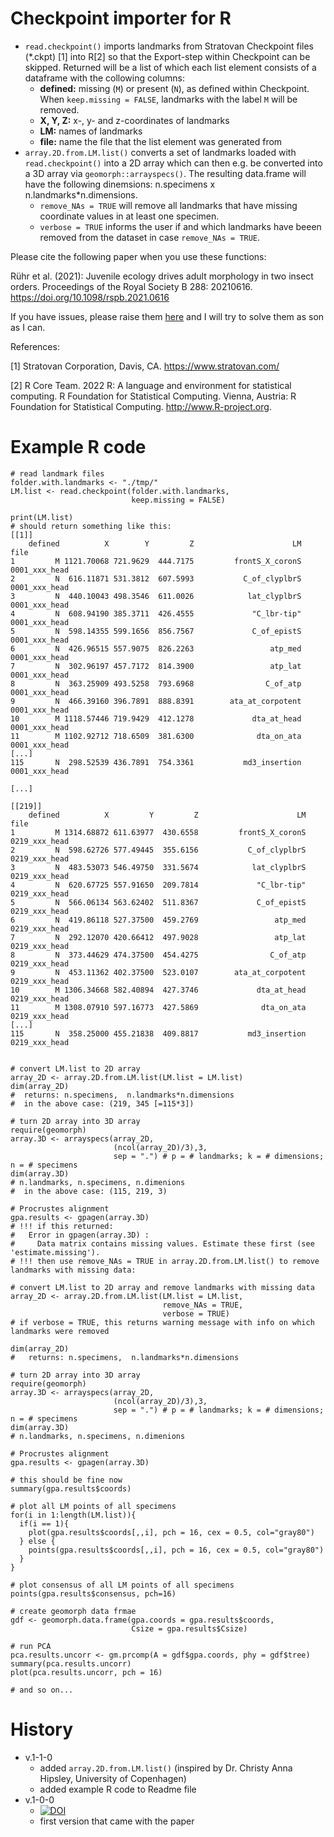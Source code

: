 # Checkpoint importer for R

* `read.checkpoint()` imports landmarks from Stratovan Checkpoint files (*.ckpt) [1] into R[2] so that the Export-step within Checkpoint can be skipped. Returned will be a list of which each list element consists of a dataframe with the collowing columns:
  * **defined:** missing (`M`) or present (`N`), as defined within Checkpoint. When `keep.missing = FALSE`, landmarks with the label `M` will be removed.
  * **X, Y, Z:** x-, y- and z-coordinates of landmarks
  * **LM:** names of landmarks
  * **file:** name the file that the list element was generated from
* `array.2D.from.LM.list()` converts a set of landmarks loaded with `read.checkpoint()` into a 2D array which can then e.g. be converted into a 3D array via `geomorph::arrayspecs()`. The resulting data.frame will have the following dinemsions: n.specimens x  n.landmarks*n.dimensions.
  * `remove_NAs = TRUE` will remove all landmarks that have missing coordinate values in at least one specimen.
  * `verbose = TRUE` informs the user if and which landmarks have beeen removed from the dataset in case `remove_NAs = TRUE`.

Please cite the following paper when you use these functions:

Rühr et al. (2021): Juvenile ecology drives adult morphology in two insect orders. Proceedings of the Royal Society B 288: 20210616. https://doi.org/10.1098/rspb.2021.0616

If you have issues, please raise them [here](https://github.com/Peter-T-Ruehr/checkpoint_importer_for_R/issues) and I will try to solve them as son as I can.

References:

[1] Stratovan Corporation, Davis, CA. https://www.stratovan.com/

[2] R Core Team. 2022 R: A language and environment for statistical computing. R Foundation for Statistical Computing. Vienna, Austria: R Foundation for Statistical Computing. http://www.R-project.org.

# Example R code
```
# read landmark files
folder.with.landmarks <- "./tmp/"
LM.list <- read.checkpoint(folder.with.landmarks,
                           keep.missing = FALSE)

print(LM.list)
# should return something like this:
[[1]]
    defined          X        Y         Z                      LM          file
1         M 1121.70068 721.9629  444.7175         frontS_X_coronS 0001_xxx_head
2         N  616.11871 531.3812  607.5993           C_of_clyplbrS 0001_xxx_head
3         N  440.10043 498.3546  611.0026            lat_clyplbrS 0001_xxx_head
4         N  608.94190 385.3711  426.4555             "C_lbr-tip" 0001_xxx_head
5         N  598.14355 599.1656  856.7567             C_of_epistS 0001_xxx_head
6         N  426.96515 557.9075  826.2263                 atp_med 0001_xxx_head
7         N  302.96197 457.7172  814.3900                 atp_lat 0001_xxx_head
8         N  363.25909 493.5258  793.6968                C_of_atp 0001_xxx_head
9         N  466.39160 396.7891  888.8391        ata_at_corpotent 0001_xxx_head
10        M 1118.57446 719.9429  412.1278             dta_at_head 0001_xxx_head
11        M 1102.92712 718.6509  381.6300              dta_on_ata 0001_xxx_head
[...]
115       N  298.52539 436.7891  754.3361           md3_insertion 0001_xxx_head

[...]

[[219]]
    defined          X         Y         Z                      LM          file
1         M 1314.68872 611.63977  430.6558         frontS_X_coronS 0219_xxx_head
2         N  598.62726 577.49445  355.6156           C_of_clyplbrS 0219_xxx_head
3         N  483.53073 546.49750  331.5674            lat_clyplbrS 0219_xxx_head
4         N  620.67725 557.91650  209.7814             "C_lbr-tip" 0219_xxx_head
5         N  566.06134 563.62402  511.8367             C_of_epistS 0219_xxx_head
6         N  419.86118 527.37500  459.2769                 atp_med 0219_xxx_head
7         N  292.12070 420.66412  497.9028                 atp_lat 0219_xxx_head
8         N  373.44629 474.37500  454.4275                C_of_atp 0219_xxx_head
9         N  453.11362 402.37500  523.0107        ata_at_corpotent 0219_xxx_head
10        M 1306.34668 582.40894  427.3746             dta_at_head 0219_xxx_head
11        M 1308.07910 597.16773  427.5869              dta_on_ata 0219_xxx_head
[...]
115       N  358.25000 455.21838  409.8817           md3_insertion 0219_xxx_head
 

# convert LM.list to 2D array
array_2D <- array.2D.from.LM.list(LM.list = LM.list)
dim(array_2D)
#  returns: n.specimens,  n.landmarks*n.dimensions
#  in the above case: (219, 345 [=115*3])

# turn 2D array into 3D array
require(geomorph)
array.3D <- arrayspecs(array_2D,
                       (ncol(array_2D)/3),3, 
                       sep = ".") # p = # landmarks; k = # dimensions; n = # specimens
dim(array.3D)
# n.landmarks, n.specimens, n.dimenions
#  in the above case: (115, 219, 3)

# Procrustes alignment
gpa.results <- gpagen(array.3D)
# !!! if this returned:
#   Error in gpagen(array.3D) : 
#     Data matrix contains missing values. Estimate these first (see 'estimate.missing').
# !!! then use remove_NAs = TRUE in array.2D.from.LM.list() to remove landmarks with missing data:

# convert LM.list to 2D array and remove landmarks with missing data
array_2D <- array.2D.from.LM.list(LM.list = LM.list,
                                  remove_NAs = TRUE,
                                  verbose = TRUE)
# if verbose = TRUE, this returns warning message with info on which landmarks were removed

dim(array_2D)
#   returns: n.specimens,  n.landmarks*n.dimensions

# turn 2D array into 3D array
require(geomorph)
array.3D <- arrayspecs(array_2D,
                       (ncol(array_2D)/3),3, 
                       sep = ".") # p = # landmarks; k = # dimensions; n = # specimens
dim(array.3D)
# n.landmarks, n.specimens, n.dimenions

# Procrustes alignment
gpa.results <- gpagen(array.3D)

# this should be fine now
summary(gpa.results$coords)

# plot all LM points of all specimens
for(i in 1:length(LM.list)){
  if(i == 1){
    plot(gpa.results$coords[,,i], pch = 16, cex = 0.5, col="gray80")
  } else {
    points(gpa.results$coords[,,i], pch = 16, cex = 0.5, col="gray80")
  }
}

# plot consensus of all LM points of all specimens
points(gpa.results$consensus, pch=16)

# create geomorph data frmae
gdf <- geomorph.data.frame(gpa.coords = gpa.results$coords,
                           Csize = gpa.results$Csize)

# run PCA
pca.results.uncorr <- gm.prcomp(A = gdf$gpa.coords, phy = gdf$tree)
summary(pca.results.uncorr)
plot(pca.results.uncorr, pch = 16)

# and so on...
```

# History
* v.1-1-0
  * added `array.2D.from.LM.list()` (inspired by Dr. Christy Anna Hipsley, University of Copenhagen)
  * added example R code to Readme file
* v.1-0-0
  * [![DOI](https://zenodo.org/badge/DOI/10.5281/zenodo.5482977.svg)](https://doi.org/10.5281/zenodo.5482977)
  * first version that came with the paper
